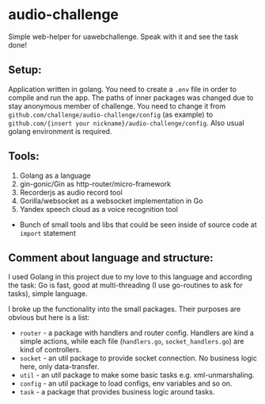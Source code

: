 # audio-challenge
Simple web-helper for uawebchallenge. Speak with it and see the task done!

## Setup:
Application written in golang. You need to create a `.env` file in order to compile and run the app.
The paths of inner packages was changed due to stay anonymous member of challenge.
You need to change it from `github.com/challenge/audio-challenge/config` (as example) to `github.com/{insert your nickname}/audio-challenge/config`.
Also usual golang environment is required.

## Tools:
1. Golang as a language
2. gin-gonic/Gin as http-router/micro-framework
3. Recorderjs as audio record tool
4. Gorilla/websocket as a websocket implementation in Go
5. Yandex speech cloud as a voice recognition tool
- Bunch of small tools and libs that could be seen inside of source code at `import` statement

## Comment about language and structure:
I used Golang in this project due to my love to this language and according the task:
Go is fast, good at multi-threading (I use go-routines to ask for tasks), simple language.

I broke up the functionality into the small packages. Their purposes are obvious but here is a list:
- `router` - a package with handlers and router config. Handlers are kind a simple actions,
while each file (`handlers.go`, `socket_handlers.go`) are kind of controllers.
- `socket` - an util package to provide socket connection. No business logic here, only data-transfer.
- `util` - an util package to make some basic tasks e.g. xml-unmarshaling.
- `config` - an util package to load configs, env variables and so on.
- `task` - a package that provides business logic around tasks.
